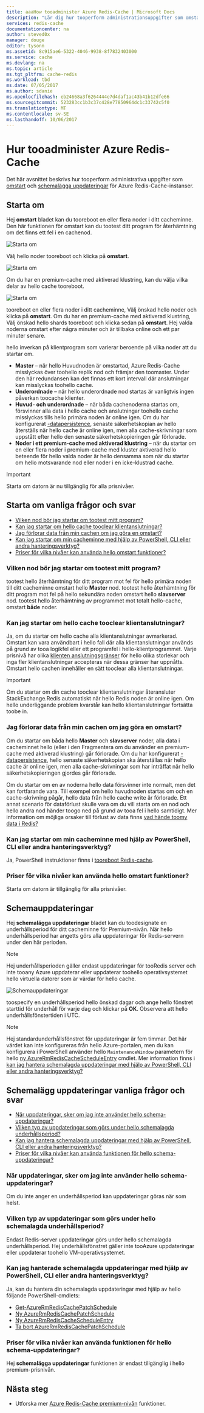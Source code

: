 ```yaml
---
title: aaaHow tooadminister Azure Redis-Cache | Microsoft Docs
description: "Lär dig hur tooperform administrationsuppgifter som omstart och Schemalägg uppdateringar för Azure Redis-Cache"
services: redis-cache
documentationcenter: na
author: steved0x
manager: douge
editor: tysonn
ms.assetid: 8c915ae6-5322-4046-9938-8f7832403000
ms.service: cache
ms.devlang: na
ms.topic: article
ms.tgt_pltfrm: cache-redis
ms.workload: tbd
ms.date: 07/05/2017
ms.author: sdanie
ms.openlocfilehash: eb24668a3f6264444e7d4daf1ac43b41b12dfe66
ms.sourcegitcommit: 523283cc1b3c37c428e77850964dc1c33742c5f0
ms.translationtype: MT
ms.contentlocale: sv-SE
ms.lasthandoff: 10/06/2017
---
```

# <a name="how-tooadminister-azure-redis-cache"></a>Hur tooadminister Azure Redis-Cache
Det här avsnittet beskrivs hur tooperform administrativa uppgifter som [omstart](#reboot) och [schemalägga uppdateringar](#schedule-updates) för Azure Redis-Cache-instanser.

## <a name="reboot"></a>Starta om
Hej **omstart** bladet kan du tooreboot en eller flera noder i ditt cacheminne. Den här funktionen för omstart kan du tootest ditt program för återhämtning om det finns ett fel i en cachenod.

![Starta om](./media/cache-administration/redis-cache-administration-reboot.png)

Välj hello noder tooreboot och klicka på **omstart**.

![Starta om](./media/cache-administration/redis-cache-reboot.png)

Om du har en premium-cache med aktiverad klustring, kan du välja vilka delar av hello cache tooreboot.

![Starta om](./media/cache-administration/redis-cache-reboot-cluster.png)

tooreboot en eller flera noder i ditt cacheminne, Välj önskad hello noder och klicka på **omstart**. Om du har en premium-cache med aktiverad klustring, Välj önskad hello shards tooreboot och klicka sedan på **omstart**. Hej valda noderna omstart efter några minuter och är tillbaka online och ett par minuter senare.

hello inverkan på klientprogram som varierar beroende på vilka noder att du startar om.

* **Master** – när hello Huvudnoden är omstartad, Azure Redis-Cache misslyckas över toohello replik nod och främjar den toomaster. Under den här redundansen kan det finnas ett kort intervall där anslutningar kan misslyckas toohello cache.
* **Underordnade** – när hello underordnade nod startas är vanligtvis ingen påverkan toocache klienter.
* **Huvud- och underordnade** – när båda cachenoderna startas om, försvinner alla data i hello cache och anslutningar toohello cache misslyckas tills hello primära noden är online igen. Om du har konfigurerat [-datapersistence](cache-how-to-premium-persistence.md), senaste säkerhetskopian av hello återställs när hello cache är online igen, men alla cache-skrivningar som uppstått efter hello den senaste säkerhetskopieringen går förlorade.
* **Noder i ett premium-cache med aktiverad klustring** – när du startar om en eller flera noder i premium-cache med kluster aktiverad hello beteende för hello valda noder är hello densamma som när du startar om hello motsvarande nod eller noder i en icke-klustrad cache.

> [!IMPORTANT]
> Starta om datorn är nu tillgänglig för alla prisnivåer.
> 
> 

## <a name="reboot-faq"></a>Starta om vanliga frågor och svar
* [Vilken nod bör jag startar om tootest mitt program?](#which-node-should-i-reboot-to-test-my-application)
* [Kan jag startar om hello cache tooclear klientanslutningar?](#can-i-reboot-the-cache-to-clear-client-connections)
* [Jag förlorar data från min cachen om jag göra en omstart?](#will-i-lose-data-from-my-cache-if-i-do-a-reboot)
* [Kan jag startar om min cacheminne med hjälp av PowerShell, CLI eller andra hanteringsverktyg?](#can-i-reboot-my-cache-using-powershell-cli-or-other-management-tools)
* [Priser för vilka nivåer kan använda hello omstart funktioner?](#what-pricing-tiers-can-use-the-reboot-functionality)

### <a name="which-node-should-i-reboot-tootest-my-application"></a>Vilken nod bör jag startar om tootest mitt program?
tootest hello återhämtning för ditt program mot fel för hello primära noden till ditt cacheminne omstart hello **Master** nod. tootest hello återhämtning för ditt program mot fel på hello sekundära noden omstart hello **slavserver** nod. tootest hello återhämtning av programmet mot totalt hello-cache, omstart **både** noder.

### <a name="can-i-reboot-hello-cache-tooclear-client-connections"></a>Kan jag startar om hello cache tooclear klientanslutningar?
Ja, om du startar om hello cache alla klientanslutningar avmarkerad. Omstart kan vara användbart i hello fall där alla klientanslutningar används på grund av tooa logikfel eller ett programfel i hello-klientprogrammet. Varje prisnivå har olika [klienten anslutningsgränser](cache-configure.md#default-redis-server-configuration) för hello olika storlekar och inga fler klientanslutningar accepteras när dessa gränser har uppnåtts. Omstart hello cachen innehåller en sätt tooclear alla klientanslutningar.

> [!IMPORTANT]
> Om du startar om din cache tooclear klientanslutningar återansluter StackExchange.Redis automatiskt när hello Redis noden är online igen. Om hello underliggande problem kvarstår kan hello klientanslutningar fortsätta toobe in.
> 
> 

### <a name="will-i-lose-data-from-my-cache-if-i-do-a-reboot"></a>Jag förlorar data från min cachen om jag göra en omstart?
Om du startar om båda hello **Master** och **slavserver** noder, alla data i cacheminnet hello (eller i den Fragmentera om du använder en premium-cache med aktiverad klustring) går förlorade. Om du har konfigurerat [-datapersistence](cache-how-to-premium-persistence.md), hello senaste säkerhetskopian ska återställas när hello cache är online igen, men alla cache-skrivningar som har inträffat när hello säkerhetskopieringen gjordes går förlorade.

Om du startar om en av noderna hello data försvinner inte normalt, men det kan fortfarande vara. Till exempel om hello huvudnoden startas om och en cache-skrivning pågår, hello data från hello cache write är förlorade. Ett annat scenario för dataförlust skulle vara om du vill starta om en nod och hello andra nod händer toogo ned på grund av tooa fel i hello samtidigt. Mer information om möjliga orsaker till förlust av data finns [vad hände toomy data i Redis?](https://gist.github.com/JonCole/b6354d92a2d51c141490f10142884ea4#file-whathappenedtomydatainredis-md)

### <a name="can-i-reboot-my-cache-using-powershell-cli-or-other-management-tools"></a>Kan jag startar om min cacheminne med hjälp av PowerShell, CLI eller andra hanteringsverktyg?
Ja, PowerShell instruktioner finns i [tooreboot Redis-cache](cache-howto-manage-redis-cache-powershell.md#to-reboot-a-redis-cache).

### <a name="what-pricing-tiers-can-use-hello-reboot-functionality"></a>Priser för vilka nivåer kan använda hello omstart funktioner?
Starta om datorn är tillgänglig för alla prisnivåer.

## <a name="schedule-updates"></a>Schemauppdateringar
Hej **schemalägga uppdateringar** bladet kan du toodesignate en underhållsperiod för ditt cacheminne för Premium-nivån. När hello underhållsperiod har angetts görs alla uppdateringar för Redis-servern under den här perioden. 

> [!NOTE] 
> Hej underhållsperioden gäller endast uppdateringar för tooRedis server och inte tooany Azure uppdaterar eller uppdaterar toohello operativsystemet hello virtuella datorer som är värdar för hello cache.
> 
> 

![Schemauppdateringar](./media/cache-administration/redis-schedule-updates.png)

toospecify en underhållsperiod hello önskad dagar och ange hello fönstret starttid för underhåll för varje dag och klickar på **OK**. Observera att hello underhållsfönstertiden i UTC. 

> [!NOTE]
> Hej standardunderhållsfönstret för uppdateringar är fem timmar. Det här värdet kan inte konfigureras från hello Azure-portalen, men du kan konfigurera i PowerShell använder hello `MaintenanceWindow` parametern för hello [ny AzureRmRedisCacheScheduleEntry](/powershell/module/azurerm.rediscache/new-azurermrediscachescheduleentry) cmdlet. Mer information finns i [kan jag hantera schemalagda uppdateringar med hjälp av PowerShell, CLI eller andra hanteringsverktyg?](#can-i-manage-scheduled-updates-using-powershell-cli-or-other-management-tools)
> 
> 

## <a name="schedule-updates-faq"></a>Schemalägg uppdateringar vanliga frågor och svar
* [När uppdateringar, sker om jag inte använder hello schema-uppdateringar?](#when-do-updates-occur-if-i-dont-use-the-schedule-updates-feature)
* [Vilken typ av uppdateringar som görs under hello schemalagda underhållsperiod?](#what-type-of-updates-are-made-during-the-scheduled-maintenance-window)
* [Kan jag hantera schemalagda uppdateringar med hjälp av PowerShell, CLI eller andra hanteringsverktyg?](#can-i-managed-scheduled-updates-using-powershell-cli-or-other-management-tools)
* [Priser för vilka nivåer kan använda funktionen för hello schema-uppdateringar?](#what-pricing-tiers-can-use-the-schedule-updates-functionality)

### <a name="when-do-updates-occur-if-i-dont-use-hello-schedule-updates-feature"></a>När uppdateringar, sker om jag inte använder hello schema-uppdateringar?
Om du inte anger en underhållsperiod kan uppdateringar göras när som helst.

### <a name="what-type-of-updates-are-made-during-hello-scheduled-maintenance-window"></a>Vilken typ av uppdateringar som görs under hello schemalagda underhållsperiod?
Endast Redis-server uppdateringar görs under hello schemalagda underhållsperiod. Hej underhållsfönstret gäller inte tooAzure uppdateringar eller uppdaterar toohello VM-operativsystemet.

### <a name="can-i-managed-scheduled-updates-using-powershell-cli-or-other-management-tools"></a>Kan jag hanterade schemalagda uppdateringar med hjälp av PowerShell, CLI eller andra hanteringsverktyg?
Ja, kan du hantera din schemalagda uppdateringar med hjälp av hello följande PowerShell-cmdlets:

* [Get-AzureRmRedisCachePatchSchedule](/powershell/module/azurerm.rediscache/get-azurermrediscachepatchschedule)
* [Ny AzureRmRedisCachePatchSchedule](/powershell/module/azurerm.rediscache/new-azurermrediscachepatchschedule)
* [Ny AzureRmRedisCacheScheduleEntry](/powershell/module/azurerm.rediscache/new-azurermrediscachescheduleentry)
* [Ta bort AzureRmRedisCachePatchSchedule](/powershell/module/azurerm.rediscache/remove-azurermrediscachepatchschedule)

### <a name="what-pricing-tiers-can-use-hello-schedule-updates-functionality"></a>Priser för vilka nivåer kan använda funktionen för hello schema-uppdateringar?
Hej **schemalägga uppdateringar** funktionen är endast tillgänglig i hello premium-prisnivån.

## <a name="next-steps"></a>Nästa steg
* Utforska mer [Azure Redis-Cache premium-nivån](cache-premium-tier-intro.md) funktioner.

